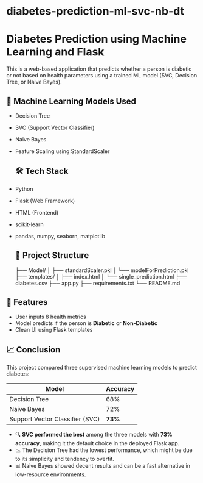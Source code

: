 # diabetes-prediction-ml-svc-nb-dt
# Diabetes Prediction using Machine Learning and Flask

This is a web-based application that predicts whether a person is diabetic or not based on health parameters using a trained ML model (SVC, Decision Tree, or Naive Bayes).

## 🧠 Machine Learning Models Used
- Decision Tree
- SVC (Support Vector Classifier)
- Naive Bayes
- Feature Scaling using StandardScaler

  ## 🛠️ Tech Stack
- Python
- Flask (Web Framework)
- HTML (Frontend)
- scikit-learn
- pandas, numpy, seaborn, matplotlib

  ## 📁 Project Structure
  ├── Model/
│ ├── standardScaler.pkl
│ └── modelForPrediction.pkl
├── templates/
│ ├── index.html
│ └── single_prediction.html
├── diabetes.csv
├── app.py
├── requirements.txt
└── README.md
## 🧪 Features
- User inputs 8 health metrics
- Model predicts if the person is **Diabetic** or **Non-Diabetic**
- Clean UI using Flask templates

  
## 📈 Conclusion

This project compared three supervised machine learning models to predict diabetes:

| Model              | Accuracy |
|-------------------|----------|
| Decision Tree      | 68%      |
| Naive Bayes        | 72%      |
| Support Vector Classifier (SVC) | **73%** |

- 🔍 **SVC performed the best** among the three models with **73% accuracy**, making it the default choice in the deployed Flask app.
- 📉 The Decision Tree had the lowest performance, which might be due to its simplicity and tendency to overfit.
- 📊 Naive Bayes showed decent results and can be a fast alternative in low-resource environments.
